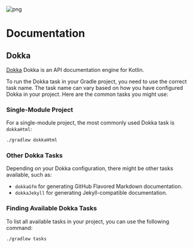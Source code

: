 ![png](https://github.com/devrath/RunTracer/assets/1456191/9ec164f0-b929-47a5-ac01-669963a12b2a)

# Documentation

## Dokka

[Dokka](https://github.com/Kotlin/dokka) Dokka is an API documentation engine for Kotlin.

To run the Dokka task in your Gradle project, you need to use the correct task name. The task name can vary based on how you have configured Dokka in your project. Here are the common tasks you might use:

### Single-Module Project
For a single-module project, the most commonly used Dokka task is `dokkaHtml`:

```sh
./gradlew dokkaHtml
```

### Other Dokka Tasks
Depending on your Dokka configuration, there might be other tasks available, such as:
- `dokkaGfm` for generating GitHub Flavored Markdown documentation.
- `dokkaJekyll` for generating Jekyll-compatible documentation.

### Finding Available Dokka Tasks
To list all available tasks in your project, you can use the following command:

```sh
./gradlew tasks
```
